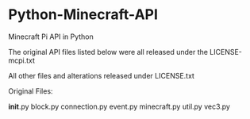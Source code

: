 Python-Minecraft-API
====================

Minecraft Pi API in Python

The original API files listed below were all released under the LICENSE-mcpi.txt

All other files and alterations released under LICENSE.txt

Original Files:

__init__.py
block.py
connection.py
event.py
minecraft.py
util.py
vec3.py
